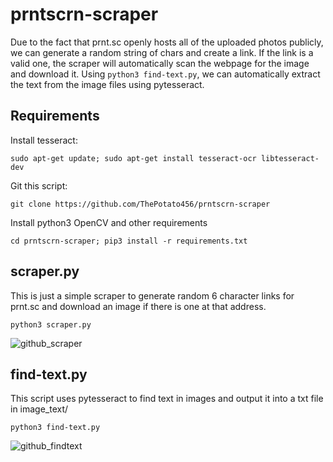# prntscrn-scraper
Due to the fact that prnt.sc openly hosts all of the uploaded photos publicly, we can generate a random string of chars and create a link. If
the link is a valid one, the scraper will automatically scan the webpage for the image and download it. Using `python3 find-text.py`, we
can automatically extract the text from the image files using pytesseract.

## Requirements
Install tesseract:

`sudo apt-get update; sudo apt-get install tesseract-ocr libtesseract-dev`

Git this script:

`git clone https://github.com/ThePotato456/prntscrn-scraper`

Install python3 OpenCV and other requirements

`cd prntscrn-scraper; pip3 install -r requirements.txt`

## scraper.py
This is just a simple scraper to generate random 6 character links for prnt.sc and download an image if there is one at that address.<br />

`python3 scraper.py`

![github_scraper](https://user-images.githubusercontent.com/10734039/137588474-0d5ffefa-165e-474b-a51c-2ef26aaf4d1f.png)


## find-text.py
This script uses pytesseract to find text in images and output it into a txt file in image_text/ <br />

`python3 find-text.py`

![github_findtext](https://user-images.githubusercontent.com/10734039/137588566-5379cb0c-e10f-484e-95f2-abba04b6d972.png)
